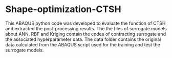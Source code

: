 # Shape-optimization-CTSH
This ABAQUS python code was developed to evaluate the function of CTSH and extracted the post-processing results. 
The the files of surrogate models about ANN, RBF and Kriging contain the codes of contracting surrogate and the associated hyperparameter data.
The data folder contains the original data calculated from the ABAQUS script used for the training and test the surrogate models.
